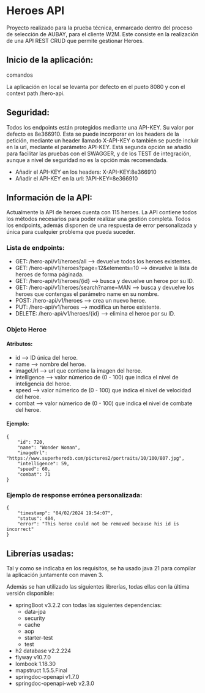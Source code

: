 # Heroes API

Proyecto realizado para la prueba técnica, enmarcado dentro del proceso de selección de AUBAY, para el cliente W2M.
Este consiste en la realización de una API REST CRUD que permite gestionar Heroes.

## Inicio de la aplicación:

comandos

La aplicación en local se levanta por defecto en el pueto 8080 y con el context path /hero-api.

## Seguridad: 
Todos los endpoints están protegidos mediante una API-KEY. Su valor por defecto es 8e366910. Esta se puede incorporar en 
los headers de la petición, mediante un header llamado X-API-KEY o también se puede incluir en la url, mediante el 
parámetro API-KEY. Está segunda opción se añadió para facilitar las pruebas con el SWAGGER, y de los TEST de integración,
aunque a nivel de seguridad no es la opción más recomendada.

- Añadir el API-KEY en los headers: X-API-KEY:8e366910
- Añadir el API-KEY en la url: ?API-KEY=8e366910

## Información de la API:

Actualmente la API de heroes cuenta con 115 heroes. La API contiene todos los métodos necesarios para poder realizar una 
gestión completa. Todos los endpoints, además disponen de una respuesta de error personalizada y única para cualquier 
problema que pueda suceder.

### Lista de endpoints:

- GET: /hero-api/v1/heroes/all --> devuelve todos los heroes existentes.
- GET: /hero-api/v1/heroes?page=12&elements=10 --> devuelve la lista de heroes de forma páginada.
- GET: /hero-api/v1/heroes/{id} --> busca y devuelve un heroe por su ID.
- GET: /hero-api/v1/heroes/search?name=MAN --> busca y devuelve los heroes que contengas el parámetro name en su nombre.
- POST: /hero-api/v1/heroes --> crea un nuevo heroe.
- PUT: /hero-api/v1/heroes --> modifica un heroe existente.
- DELETE: /hero-api/v1/heroes/{id} --> elimina el heroe por su ID.

### Objeto Heroe

#### Atributos:
- id --> ID única del heroe.
- name --> nombre del heroe.
- imageUrl --> url que contiene la imagen del heroe.
- intelligence --> valor númerico de (0 - 100) que indica el nivel de inteligencia del heroe. 
- speed --> valor númerico de (0 - 100) que indica el nivel de velocidad del heroe.
- combat --> valor númerico de (0 - 100) que indica el nivel de combate del heroe.

#### Ejemplo:
    {
        "id": 720,
        "name": "Wonder Woman",
        "imageUrl": "https://www.superherodb.com/pictures2/portraits/10/100/807.jpg",
        "intelligence": 59,
        "speed": 60,
        "combat": 71
    }

### Ejemplo de response errónea personalizada:
    {
        "timestamp": "04/02/2024 19:54:07",
        "status": 404,
        "error": "This heroe could not be removed because his id is incorrect"
    }


## Librerías usadas:

Tal y como se indicaba en los requisitos, se ha usado java 21 para compilar la aplicación juntamente con maven 3.

Además se han utilizado las siguientes librerías, todas ellas con la última versión disponible:
- springBoot v3.2.2 con todas las siguientes dependencias:
  - data-jpa
  - security
  - cache
  - aop
  - starter-test
  - test
- h2 database v2.2.224
- flyway v10.7.0 
- lombook 1.18.30
- mapstruct 1.5.5.Final
- springdoc-openapi v1.7.0
- springdoc-openapi-web v2.3.0
